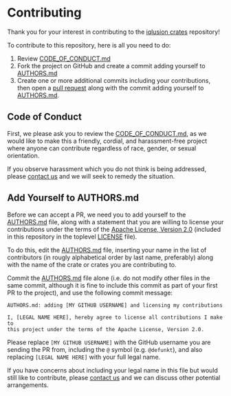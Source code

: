 # Contributing

Thank you for your interest in contributing to the [iqlusion crates] repository!

[iqlusion crates]: https://github.com/iqlusion-io/crates

To contribute to this repository, here is all you need to do:

1. Review [CODE_OF_CONDUCT.md]
2. Fork the project on GitHub and create a commit adding yourself to [AUTHORS.md]
3. Create one or more additional commits including your contributions, then open
   a [pull request] along with the commit adding yourself to [AUTHORS.md].

[CODE_OF_CONDUCT.md]: https://github.com/iqlusion-io/crates/blob/master/CODE_OF_CONDUCT.md
[AUTHORS.md]: https://github.com/iqlusion-io/crates/blob/master/AUTHORS.md
[pull request]: https://help.github.com/articles/about-pull-requests/

## Code of Conduct

First, we please ask you to review the [CODE_OF_CONDUCT.md], as we would like to
make this a friendly, cordial, and harassment-free project where anyone can
contribute regardless of race, gender, or sexual orientation.

If you observe harassment which you do not think is being addressed, please
[contact us] and we will seek to remedy the situation.

[contact us]: mailto:oss@iqlusion.io

## Add Yourself to AUTHORS.md

Before we can accept a PR, we need you to add yourself to the [AUTHORS.md] file,
along with a statement that you are willing to license your contributions under
the terms of the [Apache License, Version 2.0] (included in this repository in
the toplevel [LICENSE] file).

[Apache License, Version 2.0]: https://www.apache.org/licenses/LICENSE-2.0
[LICENSE]: https://github.com/iqlusion-io/crates/blob/master/LICENSE

To do this, edit the [AUTHORS.md] file, inserting your name in the list of
contributors (in rougly alphabetical order by last name, preferably) along with
the name of the crate or crates you are contributing to.

Commit the [AUTHORS.md] file alone (i.e. do not modify other files in the same
commit, although it is fine to include this commit as part of your first PR to
the project), and use the following commit message:

```
AUTHORS.md: adding [MY GITHUB USERNAME] and licensing my contributions

I, [LEGAL NAME HERE], hereby agree to license all contributions I make to
this project under the terms of the Apache License, Version 2.0.
```

Please replace `[MY GITHUB USERNAME]` with the GitHub username you are sending
the PR from, including the `@` symbol (e.g. `@defunkt`), and also replacing
`[LEGAL NAME HERE]` with your full legal name.

If you have concerns about including your legal name in this file but would
still like to contribute, please [contact us] and we can discuss other potential
arrangements.
